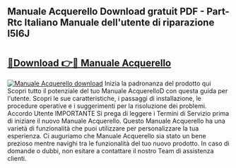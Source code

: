 ## Manuale Acquerello Download gratuit PDF - Part-Rtc Italiano Manuale dell'utente di riparazione l5I6J

# <h2><a href="http://dfglf7n.blite.top/?on=Manuale+Acquerello">🔗Download 👉🔴 Manuale Acquerello</a></h2>

[![Manuale Acquerello download](https://i.imgur.com/lujVjoI.png)](http://dfglf7n.blite.top/?on=Manuale+Acquerello)
Inizia la padronanza del prodotto qui Scopri tutto il potenziale del tuo Manuale AcquerelloD con questa guida per l'utente. Scopri le sue caratteristiche, i passaggi di installazione, le procedure operative e i suggerimenti per la risoluzione dei problemi. Accordo Utente IMPORTANTE Si prega di leggere i Termini di Servizio prima di iniziare il nuovo Manuale Acquerello. Questo Manuale Acquerello ha una varietà di funzionalità che puoi utilizzare per personalizzare la tua esperienza. Ci auguriamo che Manuale Acquerello sia stato un bene prezioso mentre navighi tra le funzionalità del tuo nuovo prodotto. In caso di domande o dubbi, non esitare a contattare il nostro Team di assistenza clienti.
